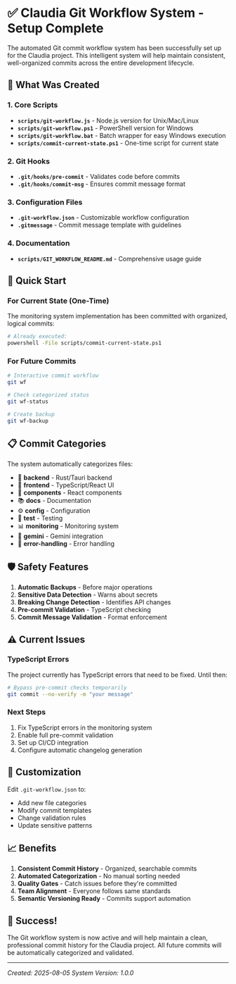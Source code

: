 # ✅ Claudia Git Workflow System - Setup Complete

The automated Git commit workflow system has been successfully set up for the Claudia project. This intelligent system will help maintain consistent, well-organized commits across the entire development lifecycle.

## 🎯 What Was Created

### 1. **Core Scripts**
- **`scripts/git-workflow.js`** - Node.js version for Unix/Mac/Linux
- **`scripts/git-workflow.ps1`** - PowerShell version for Windows
- **`scripts/git-workflow.bat`** - Batch wrapper for easy Windows execution
- **`scripts/commit-current-state.ps1`** - One-time script for current state

### 2. **Git Hooks**
- **`.git/hooks/pre-commit`** - Validates code before commits
- **`.git/hooks/commit-msg`** - Ensures commit message format

### 3. **Configuration Files**
- **`.git-workflow.json`** - Customizable workflow configuration
- **`.gitmessage`** - Commit message template with guidelines

### 4. **Documentation**
- **`scripts/GIT_WORKFLOW_README.md`** - Comprehensive usage guide

## 🚀 Quick Start

### For Current State (One-Time)
The monitoring system implementation has been committed with organized, logical commits:
```bash
# Already executed:
powershell -File scripts/commit-current-state.ps1
```

### For Future Commits
```bash
# Interactive commit workflow
git wf

# Check categorized status
git wf-status

# Create backup
git wf-backup
```

## 📋 Commit Categories

The system automatically categorizes files:
- 🔧 **backend** - Rust/Tauri backend
- 🎨 **frontend** - TypeScript/React UI
- 🧩 **components** - React components
- 📚 **docs** - Documentation
- ⚙️ **config** - Configuration
- 🧪 **test** - Testing
- 📊 **monitoring** - Monitoring system
- 🤖 **gemini** - Gemini integration
- 🚨 **error-handling** - Error handling

## 🛡️ Safety Features

1. **Automatic Backups** - Before major operations
2. **Sensitive Data Detection** - Warns about secrets
3. **Breaking Change Detection** - Identifies API changes
4. **Pre-commit Validation** - TypeScript checking
5. **Commit Message Validation** - Format enforcement

## ⚠️ Current Issues

### TypeScript Errors
The project currently has TypeScript errors that need to be fixed. Until then:
```bash
# Bypass pre-commit checks temporarily
git commit --no-verify -m "your message"
```

### Next Steps
1. Fix TypeScript errors in the monitoring system
2. Enable full pre-commit validation
3. Set up CI/CD integration
4. Configure automatic changelog generation

## 🔧 Customization

Edit `.git-workflow.json` to:
- Add new file categories
- Modify commit templates
- Change validation rules
- Update sensitive patterns

## 📈 Benefits

1. **Consistent Commit History** - Organized, searchable commits
2. **Automated Categorization** - No manual sorting needed
3. **Quality Gates** - Catch issues before they're committed
4. **Team Alignment** - Everyone follows same standards
5. **Semantic Versioning Ready** - Commits support automation

## 🎉 Success!

The Git workflow system is now active and will help maintain a clean, professional commit history for the Claudia project. All future commits will be automatically categorized and validated.

---

*Created: 2025-08-05*
*System Version: 1.0.0*